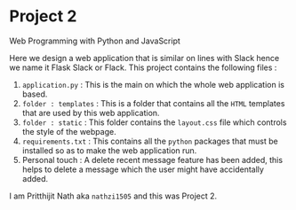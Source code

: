 # Project 2

Web Programming with Python and JavaScript

Here we design a web application that is similar on lines with Slack hence we name it Flask Slack or Flack. This project contains the following files :

1. `application.py` : This is the main on which the whole web application is based.
2. `folder : templates` : This is a folder that contains all the `HTML` templates that are used by this web application.
3. `folder : static` : This folder contains the `layout.css` file which controls the style of the webpage.
4. `requirements.txt` : This contains all the `python` packages that must be installed so as to make the web application run.
5. Personal touch : A delete recent message feature has been added, this helps to delete a message which the user might have accidentally added.

I am Pritthijit Nath aka `nathzi1505` and this was Project 2.
